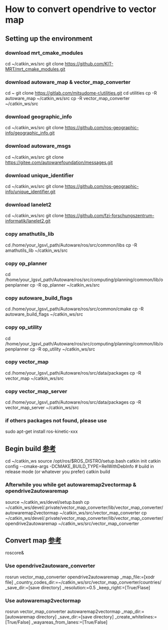 # How to convert opendrive to vector map 

## Setting up the environment

### download mrt_cmake_modules
cd ~/catkin_ws/src
git clone https://github.com/KIT-MRT/mrt_cmake_modules.git

### download autoware_map & vector_map_converter
cd ~
git clone https://gitlab.com/mitsudome-r/utilities.git
cd utilities
cp -R autoware_map ~/catkin_ws/src
cp -R vector_map_converter ~/catkin_ws/src

### download geographic_info
cd ~/catkin_ws/src
git clone https://github.com/ros-geographic-info/geographic_info.git

### download autoware_msgs
cd ~/catkin_ws/src
git clone https://gitee.com/autowarefoundation/messages.git

### download unique_identifier
cd ~/catkin_ws/src
git clone https://github.com/ros-geographic-info/unique_identifier.git

### download lanelet2
cd ~/catkin_ws/src
git clone https://github.com/fzi-forschungszentrum-informatik/lanelet2.git

### copy amathutils_lib
cd /home/your_lgsvl_path/Autoware/ros/src/common/libs
cp -R amathutils_lib ~/catkin_ws/src

### copy op_planner
cd /home/your_lgsvl_path/Autoware/ros/src/computing/planning/common/lib/openplanner
cp -R op_planner ~/catkin_ws/src

### copy autoware_build_flags
cd /home/your_lgsvl_path/Autoware/ros/src/common/cmake
cp -R autoware_build_flags ~/catkin_ws/src

### copy op_utility
cd /home/your_lgsvl_path/Autoware/ros/src/computing/planning/common/lib/openplanner
cp -R op_utility ~/catkin_ws/src

### copy vector_map
cd /home/your_lgsvl_path/Autoware/ros/src/data/packages
cp -R vector_map ~/catkin_ws/src

### copy vector_map_server
cd /home/your_lgsvl_path/Autoware/ros/src/data/packages
cp -R vector_map_server ~/catkin_ws/src

### if others packages not found, please use 
sudo apt-get install ros-kinetic-xxx

## Begin build [参考](https://www.ctolib.com/fzi-forschungszentrum-informatik-Lanelet2.html)
cd ~/catkin_ws
source /opt/ros/$ROS_DISTRO/setup.bash
catkin init
catkin config --cmake-args -DCMAKE_BUILD_TYPE=RelWithDebInfo # build in release mode (or whatever you prefer)
catkin build

### Afterwhile you while get autowaremap2vectormap & opendrive2autowaremap
source ~/catkin_ws/devel/setup.bash
cp ~/catkin_ws/devel/.private/vector_map_converter/lib/vector_map_converter/autowaremap2vectormap ~/catkin_ws/src/vector_map_converter
cp ~/catkin_ws/devel/.private/vector_map_converter/lib/vector_map_converter/opendrive2autowaremap ~/catkin_ws/src/vector_map_converter

## Convert map [参考](https://gitlab.com/mitsudome-r/utilities/-/tree/feature/vector_map_converter/vector_map_converter)
roscore&

### Use opendrive2autoware_converter
rosrun vector_map_converter opendrive2autowaremap _map_file:=[xodr file] _country_codes_dir:=~/catkin_ws/src/vector_map_converter/countries/ _save_dir:=[save directory] _resolution:=0.5 _keep_right:=[True/Flase]

### Use autowaremap2vectormap
rosrun vector_map_converter autowaremap2vectormap _map_dir:=[autowaremap directory] _save_dir:=[save directory] _create_whitelines:=[True/False] _wayareas_from_lanes:=[True/False]




